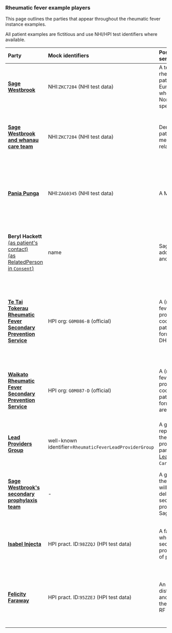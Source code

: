 ### Rheumatic fever example players

This page outlines the parties that appear throughout the rheumatic fever instance examples.

All patient examples are fictitious and use NHI/HPI test identifiers where available.

|Party|Mock identifiers|Position in mock service hierarchy|Purpose|
|:-------|:----|:---------|:------------|
|[**Sage Westbrook**](Patient-SageWestbrook.html)|NHI:`ZKC7284` (NHI test data)|A teenage rheumatic fever patient of NZ European ethnicity who lives in Northland and speaks English|Demonstrates usage of the *rheumatic fever profile* of the FHIR `Patient` (this profile extends `NzPatient` from NZBase).|
|[**Sage Westbrook and whanau care team**](Patient-SageWestbrookAndWhanau.html)|NHI:`ZKC7284` (NHI test data)|Demonstrates a patient with family members and relatives|Demonstrates a patient-designated care team, identifying family relatives/friends, each modelled as a FHIR Patient `contact` element.|
|[**Pania Punga**](Patient-PaniaPunga.html)|NHI:`ZAG0345` (NHI test data)|A Māori patient|Demonstrates a patient of Māori ethnicity and who speaks Māori language.  Will also encompass iwi (tribal) affiliation when the RF service requires.|
|**Beryl Hackett**<br>[(as patient's contact)](Patient-SageWestbrook.html)<br>[(as RelatedPerson in `Consent`)](Consent-Consent-Data-OnBehalfByRelatedPerson.html)|name|Sage Westbrook's adoptive mother and legal guardian|Demonstrates a relative of a patient as a designated contact.  Also appears in the form of a contained `RelatedPerson` instance in [consent by a related person](Consent-Consent-Data-OnBehalfByRelatedPerson.html).|
|[**Te Tai Tokerau Rheumatic Fever Secondary Prevention Service**](Organization-TeTaiTokerauRFSecondaryPreventionService.html)|HPI org: `G0M086-B` (official)|A (real) rheumatic fever lead service provider coordinating care of patients in the former Northland DHB area|Demonstrates a FHIR Organisation identified by HPI organisation number.  Appears as creator/author of Sage's RF CarePlan; one of the two founding participants of the [LeadProvidersGroup](CareTeam-LeadProvidersGroup.html) `CareTeam` resource.|
|[**Waikato Rheumatic Fever Secondary Prevention Service**](Organization-WaikatoRFSecondaryPreventionService.html)|HPI org: `G0M087-D` (official)|A (real) rheumatic fever lead service provider coordinating care of patients in the former Waikato DHB area|Demonstrates a FHIR Organisation identified by HPI organisation number.  One of the two founding participants of the [LeadProvidersGroup](CareTeam-LeadProvidersGroup.html) `CareTeam` resource.|
|[**Lead Providers Group**](CareTeam-LeadProvidersGroup.html)|well-known identifier=`RheumaticFeverLeadProviderGroup`|A group representing all of the RF lead service providersfounding participants of the [LeadProvidersGroup](CareTeam-LeadProvidersGroup.html) `CareTeam` resource|-|
|[**Sage Westbrook's secondary prophylaxis team**](CareTeam-SecondaryProphylaxisCareTeam.html)|-|A group comprising the key parties who will be involved in delivery of RF secondary prophylaxis care to Sage|Demonstrates representation of organisations and practitioners as participants in a FHIR `CareTeam`, all with official HPI/NHI identifiers.|
|[**Isabel Injecta**](Patient-PaniaPunga.html)|HPI pract. ID:`98ZZQJ` (HPI test data)|A fake district nurse who delivers RF secondary prophylaxis as part of patient care|Demonstrates logical reference to an HPI practitioner in the same organisation as an RF Secondary Prevention service.|
|[**Felicity Faraway**](Patient-PaniaPunga.html)|HPI pract. ID:`95ZZEJ` (HPI test data)|An 'away' fake district nurse in another region from the patient's normal RF team|Demonstrates logical reference to an HPI practitioner normally associated with another RF Secondary Prevention service (aka ('shared care provider').|
